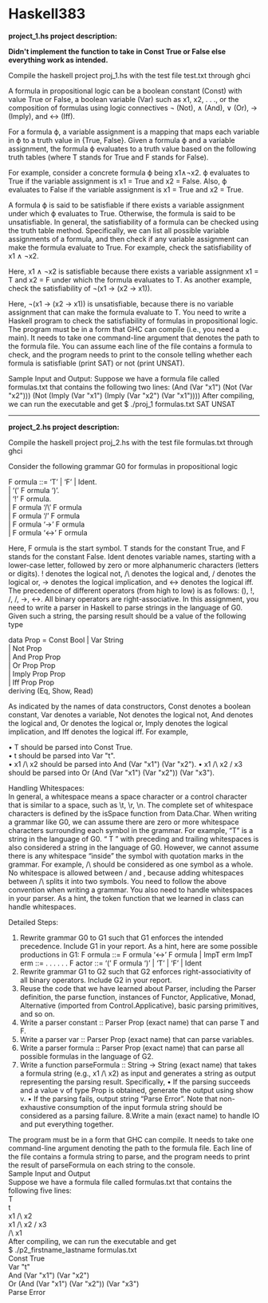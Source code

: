# Haskell383
**project_1.hs project description:**

  **Didn't implement the function to take in Const True or False else everything work as intended.**

Compile the haskell project proj_1.hs with the test file test.txt through ghci


A formula in propositional logic can be a boolean constant (Const) with value True or False, a
boolean variable (Var) such as x1, x2, . . ., or the composition of formulas using logic connectives ¬ (Not), ∧
(And), ∨ (Or), → (Imply), and ↔ (Iff).

For a formula ϕ, a variable assignment is a mapping that maps each variable in ϕ to a truth value in
{True, False}. Given a formula ϕ and a variable assignment, the formula ϕ evaluates to a truth value based
on the following truth tables (where T stands for True and F stands for False).

For example, consider a concrete formula ϕ being x1∧¬x2. ϕ evaluates to True if the variable assignment
is x1 = True and x2 = False. Also, ϕ evaluates to False if the variable assignment is x1 = True and
x2 = True.

A formula ϕ is said to be satisfiable if there exists a variable assignment under which ϕ evaluates to True.
Otherwise, the formula is said to be unsatisfiable. In general, the satisfiability of a formula can be checked
using the truth table method. Specifically, we can list all possible variable assignments of a formula, and
then check if any variable assignment can make the formula evaluate to True.
For example, check the satisfiability of x1 ∧ ¬x2.

Here, x1 ∧ ¬x2 is satisfiable because there exists a variable assignment x1 = T and x2 = F under which
the formula evaluates to T.
As another example, check the satisfiability of ¬(x1 → (x2 → x1)).

Here, ¬(x1 → (x2 → x1)) is unsatisfiable, because there is no variable assignment that can make the
formula evaluate to T.
You need to write a Haskell program to check the satisfiability of formulas in propositional logic. The
program must be in a form that GHC can compile (i.e., you need a main). It needs to take one command-line
argument that denotes the path to the formula file. You can assume each line of the file contains a formula
to check, and the program needs to print to the console telling whether each formula is satisfiable (print
SAT) or not (print UNSAT).

Sample Input and Output:
Suppose we have a formula file called formulas.txt that contains the following two lines:
(And (Var "x1") (Not (Var "x2")))
(Not (Imply (Var "x1") (Imply (Var "x2") (Var "x1"))))
After compiling, we can run the executable and get
$ ./proj_1 formulas.txt
SAT
UNSAT


----------------------------------------------------------------------------------------------------------------------------------------------------------


**project_2.hs project description:**

Compile the haskell project proj_2.hs with the test file formulas.txt through ghci

Consider the following grammar G0 for formulas in propositional logic

F ormula ::= ‘T’ | ‘F’ | Ident.  
| ‘(’ F ormula ‘)’.  
| ‘!’ F ormula.  
| F ormula ‘/\’ F ormula    
| F ormula ‘\/’ F ormula     
| F ormula ‘->’ F ormula      
| F ormula ‘<->’ F ormula

Here, F ormula is the start symbol. T stands for the constant True, and F stands for the constant False.
Ident denotes variable names, starting with a lower-case letter, followed by zero or more alphanumeric
characters (letters or digits). ! denotes the logical not, /\ denotes the logical and, \/ denotes the logical or,
-> denotes the logical implication, and <-> denotes the logical iff. The precedence of different operators
(from high to low) is as follows: (), !, /\, \/, ->, <->. All binary operators are right-associative.
In this assignment, you need to write a parser in Haskell to parse strings in the language of G0. Given
such a string, the parsing result should be a value of the following type

data Prop = Const Bool
| Var String   
| Not Prop      
| And Prop Prop    
| Or Prop Prop   
| Imply Prop Prop   
| Iff Prop Prop   
deriving (Eq, Show, Read)


As indicated by the names of data constructors, Const denotes a boolean constant, Var denotes a variable,
Not denotes the logical not, And denotes the logical and, Or denotes the logical or, Imply denotes the logical
implication, and Iff denotes the logical iff. For example,

• T should be parsed into Const True.  
• t should be parsed into Var "t".   
• x1 /\ x2 should be parsed into And (Var "x1") (Var "x2"). 
• x1 /\ x2 \/ x3 should be parsed into Or (And (Var "x1") (Var "x2")) (Var "x3"). 
  
Handling Whitespaces:    
In general, a whitespace means a space character or a control character that is similar to a space, such as
\t, \r, \n. The complete set of whitespace characters is defined by the isSpace function from Data.Char.
When writing a grammar like G0, we can assume there are zero or more whitespace characters surrounding
each symbol in the grammar. For example, “T” is a string in the language of G0. “ T ” with preceding
and trailing whitespaces is also considered a string in the language of G0. However, we cannot assume there
is any whitespace “inside” the symbol with quotation marks in the grammar. For example, /\ should be
considered as one symbol as a whole. No whitespace is allowed between / and \, because adding whitespaces
between /\ splits it into two symbols.
You need to follow the above convention when writing a grammar. You also need to handle whitespaces
in your parser. As a hint, the token function that we learned in class can handle whitespaces.

Detailed Steps:   
1. Rewrite grammar G0 to G1 such that G1 enforces the intended precedence. Include G1 in your report.
As a hint, here are some possible productions in G1:
F ormula ::= F ormula ‘<->’ F ormula | ImpT erm
ImpT erm ::= . . .
. . .
F actor ::= ‘(’ F ormula ‘)’ | ‘T’ | ‘F’ | Ident
2. Rewrite grammar G1 to G2 such that G2 enforces right-associativity of all binary operators. Include
G2 in your report.
3. Reuse the code that we have learned about Parser, including the Parser definition, the parse function,
instances of Functor, Applicative, Monad, Alternative (imported from Control.Applicative),
basic parsing primitives, and so on.
4. Write a parser constant :: Parser Prop (exact name) that can parse T and F.
5. Write a parser var :: Parser Prop (exact name) that can parse variables.
6. Write a parser formula :: Parser Prop (exact name) that can parse all possible formulas in the
language of G2.
7. Write a function parseFormula :: String -> String (exact name) that takes a formula string (e.g.,
x1 /\ x2) as input and generates a string as output representing the parsing result. Specifically,
• If the parsing succeeds and a value v of type Prop is obtained, generate the output using show v.
• If the parsing fails, output string “Parse Error”. Note that non-exhaustive consumption of the
input formula string should be considered as a parsing failure. 
8.Write a main (exact name) to handle IO and put everything together.


The program must be in a form that GHC can compile. It needs to take one command-line argument
denoting the path to the formula file. Each line of the file contains a formula string to parse, and the program
needs to print the result of parseFormula on each string to the console.       
Sample Input and Output     
Suppose we have a formula file called formulas.txt that contains the following five lines:      
T     
t     
x1 /\ x2      
x1 /\ x2 \/ x3     
/\ x1      
After compiling, we can run the executable and get     
$ ./p2_firstname_lastname formulas.txt     
Const True    
Var "t"    
And (Var "x1") (Var "x2")     
Or (And (Var "x1") (Var "x2")) (Var "x3")   
Parse Error 
